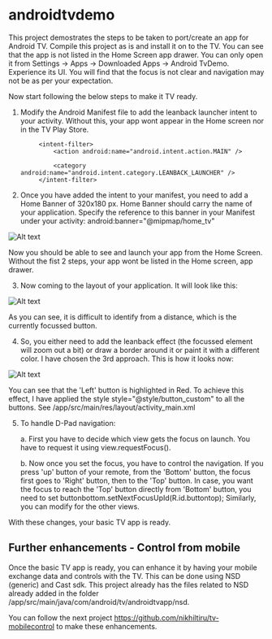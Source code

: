 # androidtvdemo
This project demostrates the steps to be taken to port/create an app for Android TV. Compile this project as is and install it on to the TV. You can see that the app is not listed in the Home Screen app drawer. You can only open it from Settings -> Apps -> Downloaded Apps -> Android TvDemo.
Experience its UI. You will find that the focus is not clear and navigation may not be as per your expectation.

Now start following the below steps to make it TV ready.

1. Modify the Android Manifest file to add the leanback launcher intent to your activity.
Without this, your app wont appear in the Home screen nor in the TV Play Store.
            
            <intent-filter>
                <action android:name="android.intent.action.MAIN" />

                <category android:name="android.intent.category.LEANBACK_LAUNCHER" />
            </intent-filter>
2. Once you have added the intent to your manifest, you need to add a Home Banner of 320x180 px. 
Home Banner should carry the name of your application.
Specify the reference to this banner in your Manifest under your activity: android:banner="@mipmap/home_tv"

![Alt text](/app/src/main/res/mipmap-xhdpi/home_tv.png?raw=true "Home Banner")

Now you should be able to see and launch your app from the Home Screen.
Without the fist 2 steps, your app wont be listed in the Home screen, app drawer.

3. Now coming to the layout of your application. It will look like this:

![Alt text](/screenshots/buttons_no_style.png?raw=true "Buttons with No Styling")

As you can see, it is difficult to identify from a distance, which is the currently focussed button.

4. So, you either need to add the leanback effect (the focussed element will zoom out a bit) or draw a border around it
or paint it with a different color. I have chosen the 3rd approach. This is how it looks now:

![Alt text](/screenshots/button_with_style.png?raw=true "Buttons with Styling")

You can see that the 'Left' button is highlighted in Red.
To achieve this effect, I have applied the style style="@style/button_custom" to all the buttons.
See /app/src/main/res/layout/activity_main.xml

5. To handle D-Pad navigation:

    a. First you have to decide which view gets the focus on launch.
    You have to request it using view.requestFocus().
    
    b. Now once you set the focus, you have to control the navigation.
    If you press 'up' button of your remote, from the 'Bottom' button, the focus first goes to 'Right' button, then to the 'Top' button. In case, you want the focus to reach the 'Top' button directly from 'Bottom' button, you need to set
    buttonbottom.setNextFocusUpId(R.id.buttontop);
Similarly, you can modify for the other views.

With these changes, your basic TV app is ready.

## Further enhancements - Control from mobile
Once the basic TV app is ready, you can enhance it by having your mobile exchange data and controls with the TV.
This can be done using NSD (generic) and Cast sdk. This project already has the files related to NSD already added in the folder /app/src/main/java/com/android/tv/androidtvapp/nsd.

You can follow the next project https://github.com/nikhiltiru/tv-mobilecontrol to make these enhancements.
